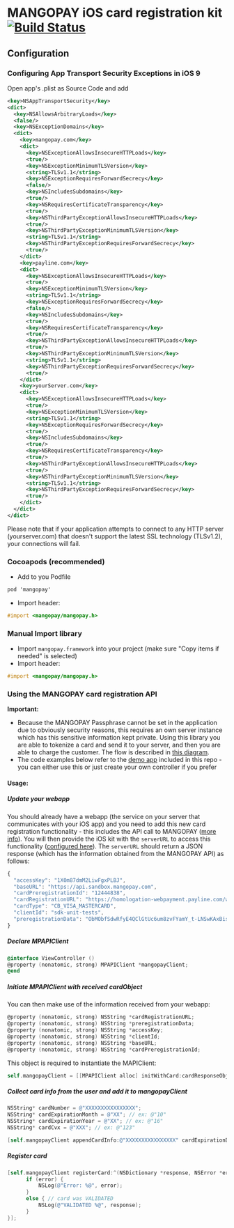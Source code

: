 # MANGOPAY iOS card registration kit [![Build Status](https://travis-ci.org/Mangopay/cardregistration-ios-kit.svg?branch=master)](https://travis-ci.org/Mangopay/cardregistration-ios-kit)

## Configuration

### Configuring App Transport Security Exceptions in iOS 9

Open app's .plist as Source Code and add

```xml
<key>NSAppTransportSecurity</key>
<dict>
  <key>NSAllowsArbitraryLoads</key>
  <false/>
  <key>NSExceptionDomains</key>
  <dict>
    <key>mangopay.com</key>
    <dict>
      <key>NSExceptionAllowsInsecureHTTPLoads</key>
      <true/>
      <key>NSExceptionMinimumTLSVersion</key>
      <string>TLSv1.1</string>
      <key>NSExceptionRequiresForwardSecrecy</key>
      <false/>
      <key>NSIncludesSubdomains</key>
      <true/>
      <key>NSRequiresCertificateTransparency</key>
      <true/>
      <key>NSThirdPartyExceptionAllowsInsecureHTTPLoads</key>
      <true/>
      <key>NSThirdPartyExceptionMinimumTLSVersion</key>
      <string>TLSv1.1</string>
      <key>NSThirdPartyExceptionRequiresForwardSecrecy</key>
      <true/>
    </dict>
    <key>payline.com</key>
    <dict>
      <key>NSExceptionAllowsInsecureHTTPLoads</key>
      <true/>
      <key>NSExceptionMinimumTLSVersion</key>
      <string>TLSv1.1</string>
      <key>NSExceptionRequiresForwardSecrecy</key>
      <false/>
      <key>NSIncludesSubdomains</key>
      <true/>
      <key>NSRequiresCertificateTransparency</key>
      <true/>
      <key>NSThirdPartyExceptionAllowsInsecureHTTPLoads</key>
      <true/>
      <key>NSThirdPartyExceptionMinimumTLSVersion</key>
      <string>TLSv1.1</string>
      <key>NSThirdPartyExceptionRequiresForwardSecrecy</key>
      <true/>
    </dict>
    <key>yourServer.com</key>
    <dict>
      <key>NSExceptionAllowsInsecureHTTPLoads</key>
      <true/>
      <key>NSExceptionMinimumTLSVersion</key>
      <string>TLSv1.1</string>
      <key>NSExceptionRequiresForwardSecrecy</key>
      <true/>
      <key>NSIncludesSubdomains</key>
      <true/>
      <key>NSRequiresCertificateTransparency</key>
      <true/>
      <key>NSThirdPartyExceptionAllowsInsecureHTTPLoads</key>
      <true/>
      <key>NSThirdPartyExceptionMinimumTLSVersion</key>
      <string>TLSv1.1</string>
      <key>NSThirdPartyExceptionRequiresForwardSecrecy</key>
      <true/>
    </dict>
  </dict>
</dict>
```

Please note that if your application attempts to connect to any HTTP server (yourserver.com) that doesn't support the latest SSL technology (TLSv1.2), your connections will fail.

### Cocoapods (recommended)
* Add to you Podfile

```objective-c
pod 'mangopay'
```

* Import header:

```objective-c
#import <mangopay/mangopay.h>
```

### Manual Import library
* Import `mangopay.framework` into your project (make sure "Copy items if needed" is selected)
* Import header:

```objective-c
#import <mangopay/mangopay.h>
```

### Using the MANGOPAY card registration API

**Important:**
* Because the MANGOPAY Passphrase cannot be set in the application due to obviously security reasons, this requires an own server instance which has this sensitive information kept private. Using this library you are able to tokenize a card and send it to your server, and then you are able to charge the customer. The flow is described in [this diagram](https://docs.mangopay.com/api-references/payins/payindirectcard).
* The code examples below refer to the [demo app](/Mangopay/cardregistration-ios-kit/tree/master/MangopayDemoApp) included in this repo - you can either use this or just create your own controller if you prefer
 
#### Usage:
##### Update your webapp
You should already have a webapp (the service on your server that communicates with your iOS app) and you need to add this new card registration functionality - this includes the API call to MANGOPAY ([more info](https://docs.mangopay.com/api-references/card-registration/)). You will then provide the iOS kit with the `serverURL` to access this functionality ([configured here](https://github.com/Mangopay/cardregistration-ios-kit/blob/master/MangopayDemoApp/MangopayDemoApp/ViewController.m#L12)). The `serverURL` should return a JSON response (which has the information obtained from the MANGOPAY API) as follows:

```javascript
{
  "accessKey": "1X0m87dmM2LiwFgxPLBJ",
  "baseURL": "https://api.sandbox.mangopay.com",
  "cardPreregistrationId": "12444838",
  "cardRegistrationURL": "https://homologation-webpayment.payline.com/webpayment/getToken",
  "cardType": "CB_VISA_MASTERCARD",
  "clientId": "sdk-unit-tests",
  "preregistrationData": "ObMObfSdwRfyE4QClGtUc6um8zvFYamY_t-LNSwKAxBisfd7z3cTgS83cCwyP9Gp7qGR3aNxrLUiPbx-Z--VxQ"
}
```

##### Declare MPAPIClient

```objective-c
@interface ViewController ()
@property (nonatomic, strong) MPAPIClient *mangopayClient;
@end
```

##### Initiate MPAPIClient with received cardObject
You can then make use of the information received from your webapp:

```objective-c
@property (nonatomic, strong) NSString *cardRegistrationURL;
@property (nonatomic, strong) NSString *preregistrationData;
@property (nonatomic, strong) NSString *accessKey;
@property (nonatomic, strong) NSString *clientId;
@property (nonatomic, strong) NSString *baseURL;
@property (nonatomic, strong) NSString *cardPreregistrationId;
```

This object is required to instantiate the MAPIClient: 

```objective-c
self.mangopayClient = [[MPAPIClient alloc] initWithCard:cardResponseObject];
```

##### Collect card info from the user and add it to mangopayClient

```objective-c
NSString* cardNumber = @"XXXXXXXXXXXXXXXX"; 
NSString* cardExpirationMonth = @"XX"; // ex: @"10"
NSString* cardExpirationYear = @"XX"; // ex: @"16"
NSString* cardCvx = @"XXX"; // ex: @"123"

[self.mangopayClient appendCardInfo:@"XXXXXXXXXXXXXXXX" cardExpirationDate:@"XXXX" cardCvx:@"XXX"];
```

##### Register card

```objective-c
[self.mangopayClient registerCard:^(NSDictionary *response, NSError *error) {
      if (error) {
          NSLog(@"Error: %@", error);
      }
      else { // card was VALIDATED
          NSLog(@"VALIDATED %@", response);
      }
}];
```
